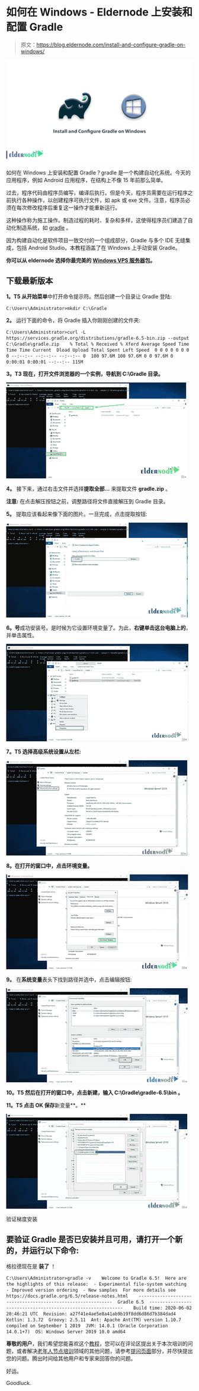 # 如何在 Windows - Eldernode 上安装和配置 Gradle

> 原文：<https://blog.eldernode.com/install-and-configure-gradle-on-windows/>

![How to Install and Configure Gradle on Windows](img/a2dcbb3988a4c7261bf126f993310b3c.png)

如何在 Windows 上安装和配置 Gradle？gradle 是一个构建自动化系统。今天的应用程序，例如 Android 应用程序，在结构上不像 15 年前那么简单。

过去，程序代码由程序员编写，编译后执行。但是今天，程序员需要在运行程序之前执行各种操作，以创建程序可执行文件，如 apk 或 exe 文件。注意，程序员必须在每次修改程序后重复这一操作才能重新运行。

这种操作称为施工操作。制造过程的耗时、复杂和多样，这使得程序员们建造了自动化制造系统，如 [gradle](https://gradle.org/install/) 。

因为构建自动化是软件项目一致交付的一个组成部分，Gradle 与多个 IDE 无缝集成，包括 Android Studio。本教程涵盖了在 Windows 上手动安装 Gradle。

**你可以从 eldernode 选择你最完美的 [Windows VPS 服务器](https://eldernode.com/windows-vps/)包。**

## 下载最新版本

**1。**T5 从**开始菜单**中打开命令提示符。然后创建一个目录让 Gradle 登陆: 

```
C:\Users\Administrator>mkdir C:\Gradle
```

**2。** 运行下面的命令，将 Gradle 插入你刚刚创建的文件夹:

```
C:\Users\Administrator>curl -L https://services.gradle.org/distributions/gradle-6.5-bin.zip --output C:\Gradle\gradle.zip    % Total % Received % Xferd Average Speed Time Time Time Current  Dload Upload Total Spent Left Speed  0 0 0 0 0 0 0 0 --:--:-- --:--:-- --:--:-- 0  100 97.6M 100 97.6M 0 0 97.6M 0 0:00:01 0:00:01 --:--:-- 115M
```

**3。T3 现在，打开文件浏览器的一个实例，导航到 C:\Gradle 目录。**

![install and configure gradle on windows-1](img/0132fbd80612e18125a9e67c4ff1e492.png)

**4。** 接下来，通过右击文件并选择**提取全部…** 来提取文件 **gradle.zip** 。

**注意:** 在点击解压按钮之前，调整路径将文件直接解压到 Gradle 目录。

**5。** 提取应该看起来像下面的图片。一旦完成，点击提取按钮:

![install and configure gradle on windows-2](img/d945e22be3bae6485e627462cbc171d8.png)

**6。号**成功安装号。是时候为它设置环境变量了。为此，**右键单击这台电脑上的**，并单击属性。 

![install and configure gradle on windows-3](img/4fbe1588e2227450bfeecaf97b32ddaa.png)

**7。T5 选择高级系统设置从左栏:**

![install and configure gradle on windows-4](img/5c1adb5c1b4c1dfed4872230974e000d.png)

**8。在打开的窗口中，点击环境变量。**

![install and configure gradle on windows-5](img/5267e5b31a06becb81f846e71babbda7.png)

**9。** 在**系统变量**表头下找到路径并选中，点击编辑按钮:

![install and configure gradle on windows-6](img/1e01a145e2480c5b0ef20ca2c2f07477.png)

**10。T5 然后在打开的窗口中，点击新建，输入 C:\Gradle\gradle-6.5\bin 。**

**11。T5 点击 OK 保存**新变量**。**

![install and configure gradle on windows-7](img/d94df6beaa84a84a45cf12372b97fb62.png)

验证梯度安装

## 要验证 Gradle 是否已安装并且可用，请打开一个新的，并运行以下命令:

格拉德现在是 **装了** ！

```
C:\Users\Administrator>gradle -v    Welcome to Gradle 6.5!  Here are the highlights of this release:  - Experimental file-system watching  - Improved version ordering  - New samples  For more details see https://docs.gradle.org/6.5/release-notes.html    ------------------------------------------------------------  Gradle 6.5  ------------------------------------------------------------    Build time: 2020-06-02 20:46:21 UTC  Revision: a27f41e4ae5e8a41ab9b19f8dd6d86d7b384dad4  Kotlin: 1.3.72  Groovy: 2.5.11  Ant: Apache Ant(TM) version 1.10.7 compiled on September 1 2019  JVM: 14.0.1 (Oracle Corporation 14.0.1+7)  OS: Windows Server 2019 10.0 amd64
```

**尊敬的用户**，我们希望您能喜欢这个[教程](https://eldernode.com/category/tutorial/)，您可以在评论区提出关于本次培训的问题，或者解决[老年人节点培训](https://eldernode.com/blog/)领域的其他问题，请参考[提问页面](https://eldernode.com/ask)部分，并尽快提出您的问题。腾出时间给其他用户和专家来回答你的问题。

好运。

Goodluck.